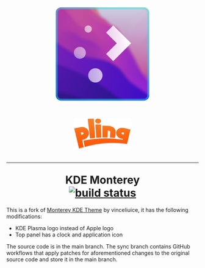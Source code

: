 <h1 align=center>
    <img width=256 src="https://github.com/sujaldev/KDE-Monterey/blob/sync/assets/logo.png?raw=True"/>
    <br><br>
    <a href="https://www.pling.com/p/1999932/">
        <img width=150 src="https://github.com/sujaldev/KDE-Monterey/blob/sync/assets/pling.png?raw=True"/>
    </a>
    <br><hr>
    KDE Monterey
    <br>
    <a href="https://github.com/sujaldev/KDE-Monterey/actions/workflows/sync.yml">
        <img alt="build status" src="https://github.com/sujaldev/KDE-Monterey/actions/workflows/sync.yml/badge.svg?branch=sync"/>
    </a>
</h1>

This is a fork of [Monterey KDE Theme](https://github.com/vinceliuice/Monterey-kde) by vinceliuice, it has the following
modifications:

* KDE Plasma logo instead of Apple logo
* Top panel has a clock and application icon

The source code is in the main branch. The sync branch contains GitHub workflows that apply patches for aforementioned
changes to the original source code and store it in the main branch.